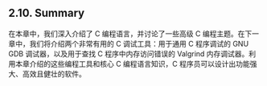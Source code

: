 ## 2.10. Summary

在本章中，我们深入介绍了 C 编程语言，并讨论了一些高级 C 编程主题。在下一章中，我们将介绍两个非常有用的 C 调试工具：用于通用 C 程序调试的 GNU GDB 调试器，以及用于查找 C 程序中内存访问错误的 Valgrind 内存调试器。利用本章介绍的这些编程工具和核心 C 编程语言知识，C 程序员可以设计出功能强大、高效且健壮的软件。